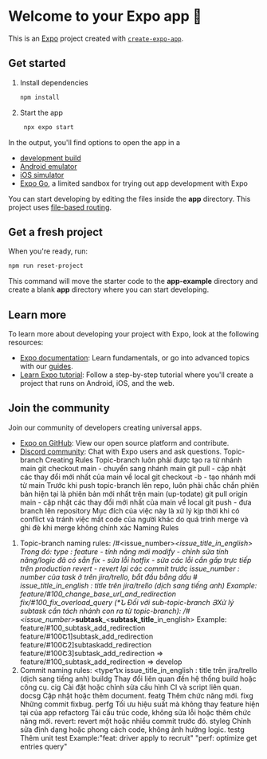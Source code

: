 # Welcome to your Expo app 👋

This is an [Expo](https://expo.dev) project created with [`create-expo-app`](https://www.npmjs.com/package/create-expo-app).

## Get started

1. Install dependencies

   ```bash
   npm install
   ```

2. Start the app

   ```bash
    npx expo start
   ```

In the output, you'll find options to open the app in a

- [development build](https://docs.expo.dev/develop/development-builds/introduction/)
- [Android emulator](https://docs.expo.dev/workflow/android-studio-emulator/)
- [iOS simulator](https://docs.expo.dev/workflow/ios-simulator/)
- [Expo Go](https://expo.dev/go), a limited sandbox for trying out app development with Expo

You can start developing by editing the files inside the **app** directory. This project uses [file-based routing](https://docs.expo.dev/router/introduction).

## Get a fresh project

When you're ready, run:

```bash
npm run reset-project
```

This command will move the starter code to the **app-example** directory and create a blank **app** directory where you can start developing.

## Learn more

To learn more about developing your project with Expo, look at the following resources:

- [Expo documentation](https://docs.expo.dev/): Learn fundamentals, or go into advanced topics with our [guides](https://docs.expo.dev/guides).
- [Learn Expo tutorial](https://docs.expo.dev/tutorial/introduction/): Follow a step-by-step tutorial where you'll create a project that runs on Android, iOS, and the web.

## Join the community

Join our community of developers creating universal apps.

- [Expo on GitHub](https://github.com/expo/expo): View our open source platform and contribute.
- [Discord community](https://chat.expo.dev): Chat with Expo users and ask questions.
Topic-branch Creating Rules
Topic-branch luôn phải được tạo ra từ nhánh main
git checkout main - chuyển sang nhánh main
git pull - cập nhật các thay đổi mới nhất của main về local
git checkout -b <topic-branch-name> - tạo nhánh mới từ main
Trước khi push topic-branch lên repo, luôn phải chắc chắn
phiên bản hiện tại là phiên bản mới nhất trên main (up-todate)
git pull origin main - cập nhật các thay đổi mới
nhất của main về local
git push - đưa branch lên repository
Mục đích của việc này là xử lý kịp thời khi có conflict và tránh việc mất code của người khác do quá trình merge và ghi đè khi merge không chính xác
Naming Rules
1. Topic-branch naming rules:
<type>/#<issue_number>_<issue_title_in_english>
Trong đó:
type :
feature - tính năng mới
modify - chỉnh sửa tính năng/logic đã có sẵn
fix - sửa lỗi
hotfix - sửa các lỗi cần gấp trực tiếp trên production
revert - revert lại các commit trước
issue_number : number của task ở trên jira/trello, bắt đầu bằng dấu #
issue_title_in_english : title trên jira/trello (dịch sang tiếng anh)
Example: feature/#100_change_base_url_and_redirection
fix/#100_fix_overload_query
(*Ն Đối với sub-topic-branch ՅXử lý subtask cần tách nhánh con
ra từ topic-branch): <type>/#
<issue_number>_**subtask**_<**subtask_title**_in_english>
Example: feature/#100_subtask_add_redirection
feature/#100Շ1]subtask_add_redirection
feature/#100Շ2]subtaskadd_redirection
feature/#100Շ3]subtask_add_redirection
⇒ feature/#100_subtask_add_redirection ⇒ develop
2. Commit naming rules:
<typeՂҡ <changed content>
issue_title_in_english : title trên jira/trello (dịch sang
tiếng anh)
buildց Thay đổi liên quan đến hệ thống build hoặc công cụ.
ciց Cài đặt hoặc chỉnh sửa cấu hình CI và script liên quan.
docsց Cập nhật hoặc thêm document.
featց Thêm chức năng mới.
fixց Những commit fixbug.
perfց Tối ưu hiệu suất mà không thay feature hiện tại của app
refactorց Tái cấu trúc code, không sửa lỗi hoặc thêm chức
năng mới.
revert: revert một hoặc nhiều commit trước đó.
styleց Chỉnh sửa định dạng hoặc phong cách code, không
ảnh hưởng logic.
testց Thêm unit test
Example:"feat: driver apply to recruit" "perf: optimize get entries query"
